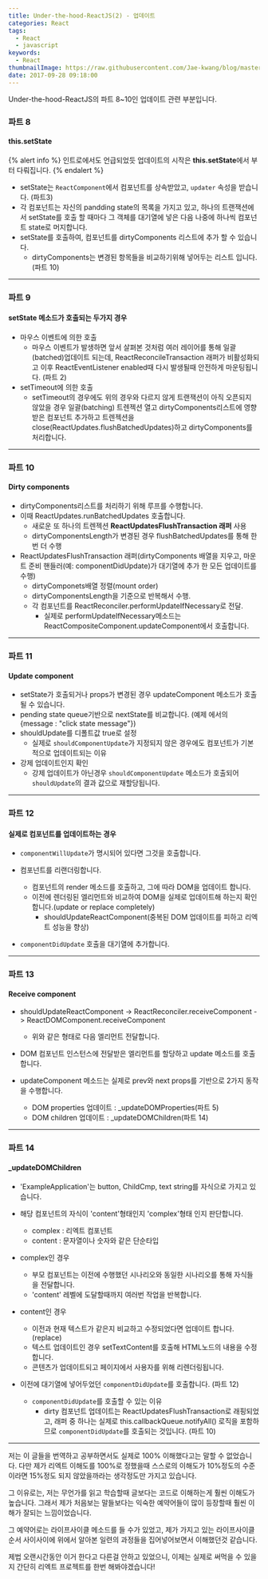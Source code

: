 ```yaml
---
title: Under-the-hood-ReactJS(2) - 업데이트
categories: React
tags:
  - React
  - javascript
keywords:
  - React
thumbnailImage: https://raw.githubusercontent.com/Jae-kwang/blog/master/source/img/react.png
date: 2017-09-28 09:18:00
---
```


Under-the-hood-ReactJS의 파트 8~10인 업데이트 관련 부분입니다.

<!-- more -->


### 파트 8

#### this.setState

{% alert info %}
인트로에서도 언급되었듯 업데이트의 시작은 **this.setState**에서 부터 다뤄집니다.
{% endalert %}

- setState는 `ReactComponent`에서 컴포넌트를 상속받았고, `updater` 속성을 받습니다. (파트3)
- 각 컴포넌트는 자신의 pandding state의 목록을 가지고 있고, 하나의 트랜잭션에서 setState를 호출 할 때마다 그 객체를 대기열에 넣은 다음 나중에 하나씩 컴포넌트 state로 머지합니다.
- setState를 호출하여, 컴포넌트를 dirtyComponents 리스트에 추가 할 수 있습니다.
  + dirtyComponents는 변경된 항목들을 비교하기위해 넣어두는 리스트 입니다. (파트 10)
___

### 파트 9

#### setState 메소드가 호출되는 두가지 경우

- 마우스 이벤트에 의한 호출
  + 마우스 이벤트가 발생하면 앞서 살펴본 것처럼 여러 레이어를 통해 일괄(batched)업데이트 되는데, ReactReconcileTransaction 래퍼가 비활성화되고 이후 ReactEventListener enabled때 다시 발생될때 안전하게 마운팅됩니다. (파트 2)
- setTimeout에 의한 호출
  + setTimeout의 경우에도 위의 경우와 다르지 않게 트랜잭션이 아직 오픈되지 않았을 경우 일괄(batching) 트렌젝션 열고 dirtyComponents리스트에 영향받은 컴포넌트 추가하고 트렌젝션을 close(ReactUpdates.flushBatchedUpdates)하고 dirtyComponents를 처리합니다.

___

### 파트 10

#### Dirty components

- dirtyComponents리스트를 처리하기 위해 루프를 수행합니다.
- 이때 ReactUpdates.runBatchedUpdates 호출합니다.
	+ 새로운 또 하나의 트렌젝션 **ReactUpdatesFlushTransaction 래퍼** 사용
	+ dirtyComponentsLength가 변경된 경우 flushBatchedUpdates를 통해 한번 더 수행
- ReactUpdatesFlushTransaction 래퍼(dirtyComponents 배열을 지우고, 마운트 준비 핸들러(예: componentDidUpdate)가 대기열에 추가 한 모든 업데이트를 수행)
	+ dirtyComponets배열 정렬(mount order)
	+ dirtyComponentsLength을 기준으로 반복해서 수행.
	+ 각 컴포넌트를 ReactReconciler.performUpdateIfNecessary로 전달.
		* 실제로 performUpdateIfNecessary메소드는 ReactCompositeComponent.updateComponent에서 호출합니다.
___

### 파트 11

#### Update component

- setState가 호출되거나 props가 변경된 경우 updateComponent 메소드가 호출될 수 있습니다.
- pending state queue기반으로 nextState를 비교합니다. (예제 에서의 {message : "click state message"})
- shouldUpdate를 디폴트값 true로 설정
	+ 실제로 `shouldComponentUpdate`가 지정되지 않은 경우에도 컴포넌트가 기본적으로 업데이트되는 이유
- 강제 업데이트인지 확인
	+ 강제 업데이트가 아닌경우 `shouldComponentUpdate` 메소드가 호출되어 `shouldUpdate`의 결과 값으로 재할당됩니다.
___

### 파트 12

#### 실제로 컴포넌트를 업데이트하는 경우

- `componentWillUpdate`가 명시되어 있다면 그것을 호출합니다.

- 컴포넌트를 리랜더링합니다.
	+ 컴포넌트의 render 메소드를 호출하고, 그에 따라 DOM을 업데이트 합니다.
	+ 이전에 렌더링된 엘리먼트와 비교하여 DOM을 실제로 업데이트해 하는지 확인합니다.(update or replace completely)
	  * shouldUpdateReactComponent(중복된 DOM 업데이트를 피하고 리엑트 성능을 향상)

- `componentDidUpdate` 호출을 대기열에 추가합니다.

___

### 파트 13

#### Receive component

- shouldUpdateReactComponent -> ReactReconciler.receiveComponent -> ReactDOMComponent.receiveComponent
  + 위와 같은 형태로 다음 엘리먼트 전달합니다.

- DOM 컴포넌트 인스턴스에 전달받은 엘리먼트를 할당하고 update 메소드를 호출합니다.

- updateComponent 메소드는 실제로 prev와 next props를 기반으로 2가지 동작을 수행합니다.
	+ DOM properties 업데이트 : _updateDOMProperties(파트 5)
	+ DOM children 업데이트 : _updateDOMChildren(파트 14)
	
___

### 파트 14

#### _updateDOMChildren

- 'ExampleApplication'는 button, ChildCmp, text string를 자식으로 가지고 있습니다.

- 해당 컴포넌트의 자식이 'content'형태인지 'complex'형태 인지 판단합니다.
	+ complex : 리엑트 컴포넌트
	+ content : 문자열이나 숫자와 같은 단순타입

- complex인 경우
	+ 부모 컴포넌트는 이전에 수행했던 시나리오와 동일한 시나리오를 통해 자식들을 전달합니다.
	+ 'content' 레벨에 도달할때까지 여러번 작업을 반복합니다.

- content인 경우
	+ 이전과 현재 텍스트가 같은지 비교하고 수정되었다면 업데이트 합니다.(replace)
	+ 텍스트 업데이트인 경우 setTextContent를 호출해 HTML노드의 내용을 수정합니다.
	+ 콘텐츠가 업데이트되고 페이지에서 사용자를 위해 리렌더링됩니다.

- 이전에 대기열에 넣어두었던 `componentDidUpdate`를 호출합니다. (파트 12)
	+ `componentDidUpdate`를 호출할 수 있는 이유
	  * dirty 컴포넌트 업데이트는 ReactUpdatesFlushTransaction로 래핑되었고, 래퍼 중 하나는 실제로 this.callbackQueue.notifyAll() 로직을 포함하므로 `componentDidUpdate`를 호출되는 것입니다. (파트 10)

---

저는 이 글들을 번역하고 공부하면서도 실제로 100% 이해했다고는 말할 수 없었습니다. 다만 제가 리엑트 이해도를 100%로 정했을때 스스로의 이해도가 10%정도의 수준이라면 15%정도 되지 않았을까라는 생각정도만 가지고 있습니다.

그 이유로는, 저는 무언가를 읽고 학습할때 글보다는 코드로 이해하는게 훨씬 이해도가 높습니다. 그래서 제가 처음보는 말들보다는 익숙한 예약어들이 많이 등장할때 훨씬 이해가 잘되는 느낌이었습니다.

그 예약어로는 라이프사이클 메소드를 들 수가 있었고, 제가 가지고 있는 라이프사이클 순서 사이사이에 위에서 알아본 일련의 과정들을 집어넣어보면서 이해했던것 같습니다.

제법 오랜시간동안 이거 한다고 다른걸 안하고 있었으니, 이제는 실제로 써먹을 수 있을지 간단히 리엑트 프로젝트를 한번 해봐야겠습니다!